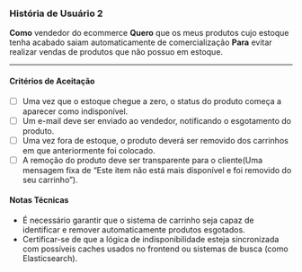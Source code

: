### História de Usuário 2

**Como** vendedor do ecommerce
**Quero** que os meus produtos cujo estoque tenha acabado saiam automaticamente de comercialização
**Para**  evitar realizar vendas de produtos que não possuo em estoque.

---

#### Critérios de Aceitação

- [ ] Uma vez que o estoque chegue a zero, o status do produto começa a aparecer como indisponível.
- [ ] Um e-mail deve ser enviado ao vendedor, notificando o esgotamento do produto.
- [ ] Uma vez fora de estoque, o produto deverá ser removido dos carrinhos em que anteriormente foi colocado.
- [ ] A remoção do produto deve ser transparente para o cliente(Uma mensagem fixa de “Este item não está mais disponível e foi removido do seu carrinho”).

#### Notas Técnicas

- É necessário garantir que o sistema de carrinho seja capaz de identificar e remover automaticamente produtos esgotados.
- Certificar-se de que a lógica de indisponibilidade esteja sincronizada com possíveis caches usados no frontend ou sistemas de busca (como Elasticsearch).
  